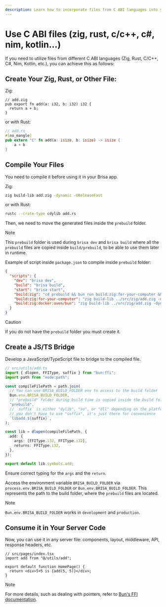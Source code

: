 ```yaml
---
description: Learn how to incorporate files from C ABI languages into your server files.
---
```


# Use C ABI files (zig, rust, c/c++, c#, nim, kotlin...)

If you need to utilize files from different C ABI languages (Zig, Rust, C/C++, C#, Nim, Kotlin, etc.), you can achieve this as follows:

## Create Your Zig, Rust, or Other File:

Zig:

```zig filename="src/utils/add.zig"
// add.zig
pub export fn add(a: i32, b: i32) i32 {
  return a + b;
}
```

or with Rust:

```rs filename="src/utils/add.rs"
// add.rs
#[no_mangle]
pub extern "C" fn add(a: isize, b: isize) -> isize {
    a + b
}
```

## Compile Your Files

You need to compile it before using it in your Brisa app.

Zig:

```sh
zig build-lib add.zig -dynamic -OReleaseFast
```

or with Rust:

```sh
rustc --crate-type cdylib add.rs
```

Then, we need to move the generated files inside the `prebuild` folder.

> [!NOTE]
>
> This `prebuild` folder is used during `brisa dev` and `brisa build` where all the `prebuild` files are copied inside `build/prebuild`, to be able to use them later in runtime.

Example of script inside `package.json` to compile inside `prebuild` folder:

```json
{
  "scripts": {
    "dev": "brisa dev",
    "build": "brisa build",
    "start": "brisa start",
    "build:zig": "cd prebuild && bun run build:zig:for-your-computer && bun run build:zig:docker:oven/bun && cd ..",
    "build:zig:for-your-computer": "zig build-lib ../src/zig/add.zig -dynamic -OReleaseFast",
    "build:zig:docker:oven/bun": "zig build-lib ../src/zig/add.zig -dynamic -OReleaseFast -target x86_64-linux-musl"
  }
}
```

> [!CAUTION]
>
> If you do not have the `prebuild` folder you must create it.

## Create a JS/TS Bridge

Develop a JavaScript/TypeScript file to bridge to the compiled file.

```ts filename="src/utils/add.ts"
// src/utils/add.ts
import { dlopen, FFIType, suffix } from "bun:ffi";
import path from "node:path";

const compileFilePath = path.join(
  // You can use BRISA_BUILD_FOLDER env to access to the build folder
  Bun.env.BRISA_BUILD_FOLDER,
  // "prebuild" folder during build time is copied inside the build folder
  "prebuild",
  // `suffix` is either "dylib", "so", or "dll" depending on the platform
  // you don't have to use "suffix", it's just there for convenience
  `libadd.${suffix}`,
);

const lib = dlopen(compileFilePath, {
  add: {
    args: [FFIType.i32, FFIType.i32],
    returns: FFIType.i32,
  },
});

export default lib.symbols.add;
```

Ensure correct typing for the `args` and the `return`.

Access the environment variable `BRISA_BUILD_FOLDER` via `process.env.BRISA_BUILD_FOLDER` or `Bun.env.BRISA_BUILD_FOLDER`. This represents the path to the build folder, where the `prebuild` files are located.

> [!NOTE]
>
> `Bun.env.BRISA_BUILD_FOLDER` works in `development` and `production`.

## Consume it in Your Server Code

Now, you can use it in any server file: components, layout, middleware, API, response headers, etc.

```tsx filename="src/pages/index.tsx"
// src/pages/index.tsx
import add from "@/utils/add";

export default function HomePage() {
  return <div>5+5 is {add(5, 5)}</div>;
}
```

> [!NOTE]
>
> For more details, such as dealing with pointers, refer to [Bun's FFI documentation](https://bun.sh/docs/api/ffi).
